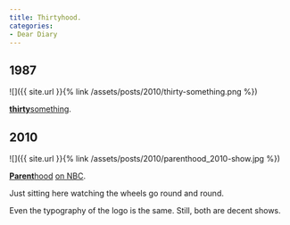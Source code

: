 ```yaml
---
title: Thirtyhood.
categories:
- Dear Diary
---
```


## 1987

![]({{ site.url }}{% link /assets/posts/2010/thirty-something.png %})

[**thirty**something](http://en.wikipedia.org/wiki/Thirtysomething_(TV_series)).

## 2010

![]({{ site.url }}{% link /assets/posts/2010/parenthood_2010-show.jpg %})

[**Parent**hood](http://en.wikipedia.org/wiki/Parenthood_(2010_TV_series)) [on NBC](http://www.nbc.com/parenthood/).

Just sitting here watching the wheels go round and round.

Even the typography of the logo is the same. Still, both are decent shows.
